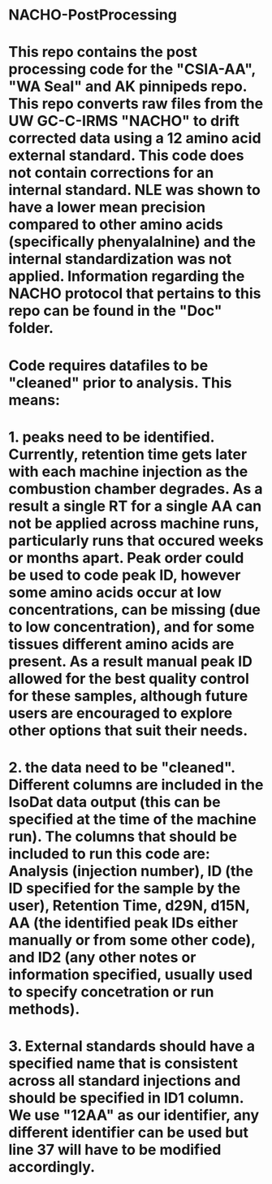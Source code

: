 # NACHO-PostProcessing 
# This repo contains the post processing code for the "CSIA-AA", "WA Seal" and AK pinnipeds repo. This repo converts raw files from the UW GC-C-IRMS "NACHO" to drift corrected data using a 12 amino acid external standard. This code does not contain corrections for an internal standard. NLE was shown to have a lower mean precision compared to other amino acids (specifically phenyalalnine) and the internal standardization was not applied. Information regarding the NACHO protocol that pertains to this repo can be found in the "Doc" folder.

# Code requires datafiles to be "cleaned" prior to analysis. This means:
# 1. peaks need to be identified. Currently, retention time gets later with each machine injection as the combustion chamber degrades. As a result a single RT for a single AA can not be applied across machine runs, particularly runs that occured weeks or months apart. Peak order could be used to code peak ID, however some amino acids occur at low concentrations, can be missing (due to low concentration), and for some tissues different amino acids are present. As a result manual peak ID allowed for the best quality control for these samples, although future users are encouraged to explore other options that suit their needs. 

# 2. the data need to be "cleaned". Different columns are included in the IsoDat data output (this can be specified at the time of the machine run). The columns that should be included to run this code are: Analysis (injection number), ID (the ID specified for the sample by the user), Retention Time, d29N, d15N, AA (the identified peak IDs either manually or from some other code), and ID2 (any other notes or information specified, usually used to specify concetration or run methods).

# 3. External standards should have a specified name that is consistent across all standard injections and should be specified in ID1 column. We use "12AA" as our identifier, any different identifier can be used but line 37 will have to be modified accordingly. 
